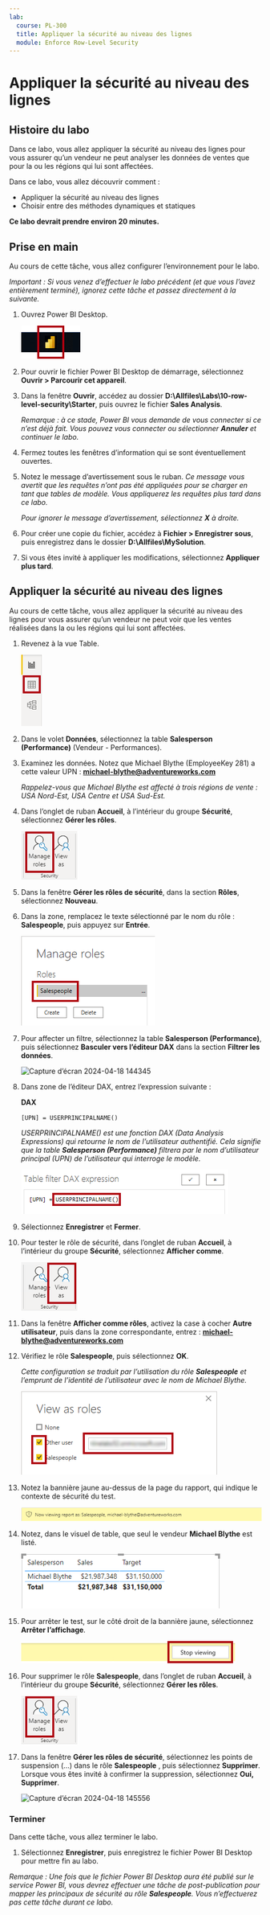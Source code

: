 ```yaml
---
lab:
  course: PL-300
  title: Appliquer la sécurité au niveau des lignes
  module: Enforce Row-Level Security
---
```



# **Appliquer la sécurité au niveau des lignes**

## **Histoire du labo**

Dans ce labo, vous allez appliquer la sécurité au niveau des lignes pour vous assurer qu’un vendeur ne peut analyser les données de ventes que pour la ou les régions qui lui sont affectées.

Dans ce labo, vous allez découvrir comment :

- Appliquer la sécurité au niveau des lignes
- Choisir entre des méthodes dynamiques et statiques

**Ce labo devrait prendre environ 20 minutes.**

## **Prise en main**

Au cours de cette tâche, vous allez configurer l’environnement pour le labo.

*Important : Si vous venez d’effectuer le labo précédent (et que vous l’avez entièrement terminé), ignorez cette tâche et passez directement à la suivante.*

1. Ouvrez Power BI Desktop.

    ![Icône Power BI Desktop](Linked_image_Files/02-load-data-with-power-query-in-power-bi-desktop_image1.png)

1. Pour ouvrir le fichier Power BI Desktop de démarrage, sélectionnez **Ouvrir > Parcourir cet appareil**.

1. Dans la fenêtre **Ouvrir**, accédez au dossier **D:\Allfiles\Labs\10-row-level-security\Starter**, puis ouvrez le fichier **Sales Analysis**.

   *Remarque : à ce stade, Power BI vous demande de vous connecter si ce n’est déjà fait. Vous pouvez vous connecter ou sélectionner **Annuler** et continuer le labo.*

1. Fermez toutes les fenêtres d’information qui se sont éventuellement ouvertes.

1. Notez le message d’avertissement sous le ruban. *Ce message vous avertit que les requêtes n’ont pas été appliquées pour se charger en tant que tables de modèle. Vous appliquerez les requêtes plus tard dans ce labo.*
    
    *Pour ignorer le message d’avertissement, sélectionnez **X** à droite.*

1. Pour créer une copie du fichier, accédez à **Fichier > Enregistrer sous**, puis enregistrez dans le dossier **D:\Allfiles\MySolution**.

1. Si vous êtes invité à appliquer les modifications, sélectionnez **Appliquer plus tard**.

## **Appliquer la sécurité au niveau des lignes**

Au cours de cette tâche, vous allez appliquer la sécurité au niveau des lignes pour vous assurer qu’un vendeur ne peut voir que les ventes réalisées dans la ou les régions qui lui sont affectées.

1. Revenez à la vue Table.

   ![Image 5701](Linked_image_Files/04-configure-data-model-in-power-bi-desktop-advanced_image20.png)

1. Dans le volet **Données**, sélectionnez la table **Salesperson (Performance)** (Vendeur - Performances).


1. Examinez les données. Notez que Michael Blythe (EmployeeKey 281) a cette valeur UPN : **michael-blythe@adventureworks.com**
    
    *Rappelez-vous que Michael Blythe est affecté à trois régions de vente : USA Nord-Est, USA Centre et USA Sud-Est.*

1. Dans l’onglet de ruban **Accueil**, à l’intérieur du groupe **Sécurité**, sélectionnez **Gérer les rôles**.

    ![Image 5700](Linked_image_Files/04-configure-data-model-in-power-bi-desktop-advanced_image21.png)

1. Dans la fenêtre **Gérer les rôles de sécurité**, dans la section **Rôles**, sélectionnez **Nouveau**.

1. Dans la zone, remplacez le texte sélectionné par le nom du rôle : **Salespeople**, puis appuyez sur **Entrée**.

   ![Image 5703](Linked_image_Files/04-configure-data-model-in-power-bi-desktop-advanced_image23.png)

1. Pour affecter un filtre, sélectionnez la table **Salesperson (Performance)**, puis sélectionnez **Basculer vers l’éditeur DAX** dans la section **Filtrer les données**.

   ![Capture d’écran 2024-04-18 144345](https://github.com/afelix-95/PL-300-Microsoft-Power-BI-Data-Analyst/assets/148110824/1308d47f-2cca-4f88-9237-b02b66b4cf1e)

1. Dans zone de l’éditeur DAX, entrez l’expression suivante :

    **DAX**

    ```
    [UPN] = USERPRINCIPALNAME()
    ```
    
    *USERPRINCIPALNAME() est une fonction DAX (Data Analysis Expressions) qui retourne le nom de l’utilisateur authentifié. Cela signifie que la table **Salesperson (Performance)** filtrera par le nom d’utilisateur principal (UPN) de l’utilisateur qui interroge le modèle.*

   ![Image 11](Linked_image_Files/04-configure-data-model-in-power-bi-desktop-advanced_image25.png)

1. Sélectionnez **Enregistrer** et **Fermer**.

1. Pour tester le rôle de sécurité, dans l’onglet de ruban **Accueil**, à l’intérieur du groupe **Sécurité**, sélectionnez **Afficher comme**.

   ![Image 5708](Linked_image_Files/04-configure-data-model-in-power-bi-desktop-advanced_image27.png)

1. Dans la fenêtre **Afficher comme rôles**, activez la case à cocher  **Autre utilisateur**, puis dans la zone correspondante, entrez : **michael-blythe@adventureworks.com**

1. Vérifiez le rôle **Salespeople**, puis sélectionnez **OK**.
    
    *Cette configuration se traduit par l’utilisation du rôle **Salespeople** et l’emprunt de l’identité de l’utilisateur avec le nom de Michael Blythe.*

   ![Image 5709](Linked_image_Files/04-configure-data-model-in-power-bi-desktop-advanced_image28.png)

1. Notez la bannière jaune au-dessus de la page du rapport, qui indique le contexte de sécurité du test.

   ![Image 13](Linked_image_Files/04-configure-data-model-in-power-bi-desktop-advanced_image30.png)

1. Notez, dans le visuel de table, que seul le vendeur **Michael Blythe** est listé.

   ![Image 5713](Linked_image_Files/04-configure-data-model-in-power-bi-desktop-advanced_image31.png)

1. Pour arrêter le test, sur le côté droit de la bannière jaune, sélectionnez **Arrêter l’affichage**.

   ![Image 5712](Linked_image_Files/04-configure-data-model-in-power-bi-desktop-advanced_image32.png)

1. Pour supprimer le rôle **Salespeople**, dans l’onglet de ruban **Accueil**, à l’intérieur du groupe **Sécurité**, sélectionnez **Gérer les rôles**.

   ![Image 16](Linked_image_Files/04-configure-data-model-in-power-bi-desktop-advanced_image33.png)

1. Dans la fenêtre **Gérer les rôles de sécurité**, sélectionnez les points de suspension (…) dans le rôle **Salespeople** , puis sélectionnez **Supprimer**. Lorsque vous êtes invité à confirmer la suppression, sélectionnez **Oui, Supprimer**.

   ![Capture d’écran 2024-04-18 145556](https://github.com/afelix-95/PL-300-Microsoft-Power-BI-Data-Analyst/assets/148110824/deeb4eac-b639-433d-a9d4-29c8e127008e)

### **Terminer**

Dans cette tâche, vous allez terminer le labo.

1. Sélectionnez **Enregistrer**, puis enregistrez le fichier Power BI Desktop pour mettre fin au labo.

*Remarque : Une fois que le fichier Power BI Desktop aura été publié sur le service Power BI, vous devrez effectuer une tâche de post-publication pour mapper les principaux de sécurité au rôle **Salespeople**. Vous n’effectuerez pas cette tâche durant ce labo.*
